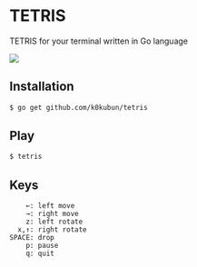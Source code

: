 # TETRIS

TETRIS for your terminal written in Go language

![](http://i.gyazo.com/bfc6814661af1899bfe2816967cec819.gif)

## Installation

```bash
$ go get github.com/k0kubun/tetris
```

## Play

```bash
$ tetris
```

## Keys

```
    ←: left move
    →: right move
    z: left rotate
  x,↑: right rotate
SPACE: drop
    p: pause
    q: quit
```
